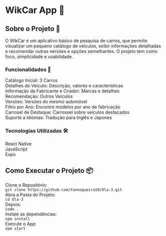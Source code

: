 # WikCar App 🚗

## Sobre o Projeto 📌
O WikCar é um aplicativo básico de pesquisa de carros, que permite visualizar um pequeno catálogo de veículos, exibir informações detalhadas e recomendar outras versões e opções semelhantes. O projeto tem como foco, simplicidade e usabilidade.  

### Funcionalidades 🔎
Catálogo Inicial: 3 Carros  
Detalhes do Veículo: Descrição, valores e características   
Informação da Fabricante e Criador: Marcas e detalhes  
Recomendação: Outros Veículos  
Versões: Versões do mesmo automóvel   
Filtro por Ano: Encontre modelos por ano de fabricação  
Carrosel de Destaque: Carrossel sobre veículos destacados   
Suporte a Idiomas: Tradução para Inglês e Japones

### Tecnologias Utilizadas 🛠️
React Native  
JavaScript  
Expo  

## Como Executar o Projeto 📦
Clone o Repositório:  
```git clone https://github.com/Yannogueira19/Ola-3.git```  
Abra a Pasta do Projeto:  
```cd Ola-3```  
Depois:   
```code .```  
Instale as dependências:  
```npm install```  
Execute o App:  
```npm start```


